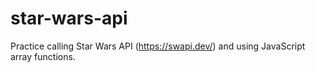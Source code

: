 # star-wars-api
Practice calling Star Wars API (https://swapi.dev/) and using JavaScript array functions. 
